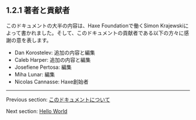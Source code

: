 ## 1.2.1 著者と貢献者

このドキュメントの大半の内容は、Haxe Foundationで働くSimon Krajewskiによって書かれました。そして、このドキュメントの貢献者である以下の方々に感謝の意を表します。

* Dan Korostelev: 追加の内容と編集
* Caleb Harper: 追加の内容と編集
* Josefiene Pertosa: 編集
* Miha Lunar: 編集
* Nicolas Cannasse: Haxe創始者

---

Previous section: [このドキュメントについて](introduction-about-this-document.md)

Next section: [Hello World](introduction-hello-world.md)